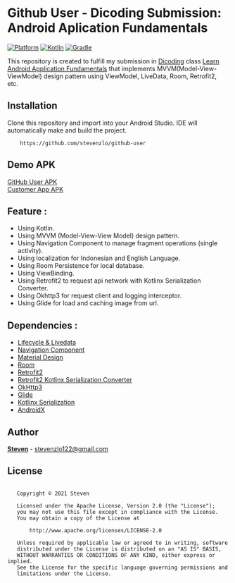 # Github User - Dicoding Submission: Android Aplication Fundamentals
 [![Platform](https://img.shields.io/badge/platform-Android-green.svg)](http://developer.android.com/index.html) [![Kotlin](https://img.shields.io/badge/kotlin-1.4.31-blue.svg)](http://kotlinlang.org) [![Gradle](https://img.shields.io/badge/gradle-4.3.1-%2366DCB8.svg)](https://developer.android.com/studio/releases/gradle-plugin)    

This repository is created to fulfill my submission in [Dicoding](https://www.dicoding.com) class [Learn Android Application Fundamentals](https://www.dicoding.com/academies/14) that implements MVVM(Model-View-ViewModel) design pattern using ViewModel, LiveData, Room, Retrofit2, etc.

## Installation
Clone this repository and import into your Android Studio. IDE will automatically make and build the project.
```
    https://github.com/stevenzlo/github-user
```

## Demo APK
[GitHub User APK](https://drive.google.com/file/d/1Yn6QANctghiwKLOFlcuNgBk-eIXgFyxt/view?usp=sharing)  
[Customer App APK](https://drive.google.com/file/d/14hbRF9FeHQ1Fqezja1spUvz_41G7UfWP/view?usp=sharing)

## Feature :
- Using Kotlin.
- Using MVVM (Model-View-View Model) design pattern.
- Using Navigation Component to manage fragment operations (single activity).
- Using localization for Indonesian and English Language.
- Using Room Persistence for local database.
- Using ViewBinding.
- Using Retrofit2 to request api network with Kotlinx Serialization Converter.
- Using Okhttp3 for request client and logging interceptor.
- Using Glide for load and caching image from url.

## Dependencies :
- [Lifecycle & Livedata](https://developer.android.com/jetpack/androidx/releases/lifecycle)
- [Navigation Component](https://developer.android.com/jetpack/androidx/releases/navigation)
- [Material Design](https://material.io/design)
- [Room](https://developer.android.com/jetpack/androidx/releases/room)
- [Retrofit2](https://square.github.io/retrofit/)
- [Retrofit2 Kotlinx Serialization Converter](https://github.com/JakeWharton/retrofit2-kotlinx-serialization-converter)
- [OkHttp3](https://square.github.io/okhttp/)
- [Glide](https://github.com/bumptech/glide)
- [Kotlinx Serialization](https://kotlinlang.org/docs/serialization)
- [AndroidX](https://mvnrepository.com/artifact/androidx)

## Author
[**Steven**](www.linkedin.com/in/steven--/) - stevenzlo122@gmail.com

## License
```

   Copyright © 2021 Steven

   Licensed under the Apache License, Version 2.0 (the "License");
   you may not use this file except in compliance with the License.
   You may obtain a copy of the License at

       http://www.apache.org/licenses/LICENSE-2.0

   Unless required by applicable law or agreed to in writing, software
   distributed under the License is distributed on an "AS IS" BASIS,
   WITHOUT WARRANTIES OR CONDITIONS OF ANY KIND, either express or implied.
   See the License for the specific language governing permissions and
   limitations under the License.

``` 
